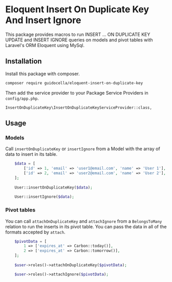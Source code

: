 # Eloquent Insert On Duplicate Key And Insert Ignore

This package provides macros to run INSERT ... ON DUPLICATE KEY UPDATE and INSERT IGNORE queries on models and pivot tables with Laravel's ORM Eloquent using MySql.

## Installation

Install this package with composer.

```sh
composer require guidocella/eloquent-insert-on-duplicate-key
```

Then add the service provider to your Package Service Providers in `config/app.php`.

```phpg
InsertOnDuplicateKey\InsertOnDuplicateKeyServiceProvider::class,
```

## Usage

### Models

Call `insertOnDuplicateKey` or `insertIgnore` from a Model with the array of data to insert in its table.

```php
    $data = [
        ['id' => 1, 'email' => 'user1@email.com', 'name' => 'User 1'],
        ['id' => 2, 'email' => 'user2@email.com', 'name' => 'User 2'],
    ];
    
    User::insertOnDuplicateKey($data);
    
    User::insertIgnore($data);
```

### Pivot tables

You can call `attachOnDuplicateKey` and `attachIgnore` from a `BelongsToMany` relation to run the inserts in its pivot table. You can pass the data in all of the formats accepted by `attach`.

```php
    $pivotData = [
        1 => ['expires_at' => Carbon::today()],
        2 => ['expires_at' => Carbon::tomorrow()],
    ];
    
    $user->roles()->attachOnDuplicateKey($pivotData);

    $user->roles()->attachIgnore($pivotData);
```
